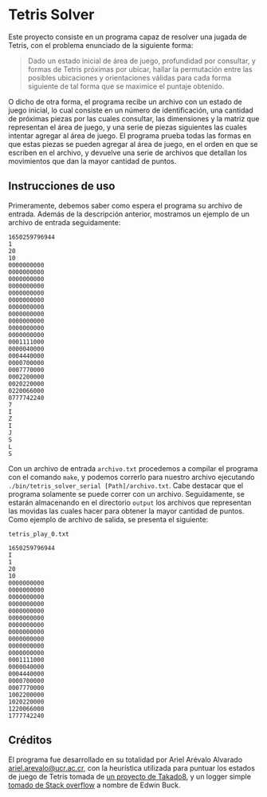 # Tetris Solver

Este proyecto consiste en un programa capaz de resolver una jugada de
Tetris, con el problema enunciado de la siguiente forma:

> Dado un estado inicial de área de juego, profundidad por consultar, y
> formas de Tetris próximas por ubicar, hallar la permutación entre las
> posibles ubicaciones y orientaciones válidas para cada forma siguiente de
> tal forma que se maximice el puntaje obtenido.

O dicho de otra forma, el programa recibe un archivo con un estado de juego
inicial, lo cual consiste en un número de identificación, una cantidad de
próximas piezas por las cuales consultar, las dimensiones y la matriz que
representan el área de juego, y una serie de piezas siguientes las cuales
intentar agregar al área de juego. El programa prueba todas las formas en
que estas piezas se pueden agregar al área de juego, en el orden en que se
escriben en el archivo, y devuelve una serie de archivos que detallan los
movimientos que dan la mayor cantidad de puntos.

## Instrucciones de uso

Primeramente, debemos saber como espera el programa su archivo de entrada.
Además de la descripción anterior, mostramos un ejemplo de un archivo de
entrada seguidamente:

```
1650259796944
1
20
10
0000000000
0000000000
0000000000
0000000000
0000000000
0000000000
0000000000
0000000000
0000000000
0000000000
0000000000
0001111000
0000040000
0004440000
0000700000
0007770000
0002200000
0020220000
0220066000
0777742240
7
I
Z
I
J
S
L
S
```

Con un archivo de entrada `archivo.txt` procedemos a compilar el programa con el comando `make`, y podemos
correrlo para nuestro archivo ejecutando
`./bin/tetris_solver_serial [Path]/archivo.txt`. Cabe destacar que el programa
solamente se puede correr con un archivo.
Seguidamente, se estarán almacenando en el directorio `output` los archivos que
representan las movidas las cuales hacer para obtener la mayor cantidad de
puntos. Como ejemplo de archivo de salida, se presenta el siguiente:

```
tetris_play_0.txt

1650259796944
I
1
20
10
0000000000
0000000000
0000000000
0000000000
0000000000
0000000000
0000000000
0000000000
0000000000
0000000000
0000000000
0001111000
0000040000
0004440000
0000700000
0007770000
1002200000
1020220000
1220066000
1777742240
```

## Créditos

El programa fue desarrollado en su totalidad por Ariel Arévalo Alvarado
<ariel.arevalo@ucr.ac.cr>, con la heurística utilizada para puntuar los
estados de juego de Tetris tomada de
[un proyecto de Takado8](https://github.com/takado8/Tetris), y un logger
simple [tomado de Stack overflow](https://stackoverflow.com/questions/6508461/logging-library-for-c)
a nombre de Edwin Buck.

